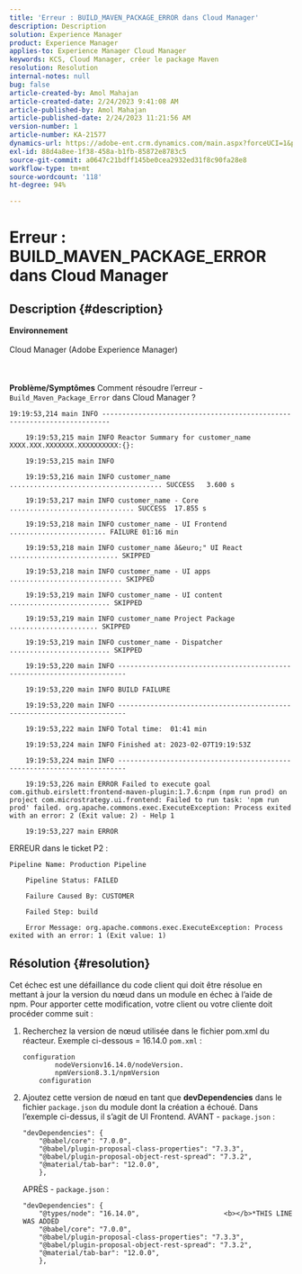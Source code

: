 ```yaml
---
title: 'Erreur : BUILD_MAVEN_PACKAGE_ERROR dans Cloud Manager'
description: Description
solution: Experience Manager
product: Experience Manager
applies-to: Experience Manager Cloud Manager
keywords: KCS, Cloud Manager, créer le package Maven
resolution: Resolution
internal-notes: null
bug: false
article-created-by: Amol Mahajan
article-created-date: 2/24/2023 9:41:08 AM
article-published-by: Amol Mahajan
article-published-date: 2/24/2023 11:21:56 AM
version-number: 1
article-number: KA-21577
dynamics-url: https://adobe-ent.crm.dynamics.com/main.aspx?forceUCI=1&pagetype=entityrecord&etn=knowledgearticle&id=df09e159-27b4-ed11-83fd-6045bd0063aa
exl-id: 88d4a8ee-1f38-458a-b1fb-85872e8783c5
source-git-commit: a0647c21bdff145be0cea2932ed31f8c90fa28e8
workflow-type: tm+mt
source-wordcount: '118'
ht-degree: 94%

---
```


# Erreur : BUILD_MAVEN_PACKAGE_ERROR dans Cloud Manager

## Description {#description}

<b>Environnement</b><br><br>Cloud Manager (Adobe Experience Manager)<br><br> <br><br><b>Problème/Symptômes</b>
Comment résoudre l’erreur - `Build_Maven_Package_Error` dans Cloud Manager ?




```
19:19:53,214 main INFO ------------------------------------------------------------------------

    19:19:53,215 main INFO Reactor Summary for customer_name XXXX.XXX.XXXXXXX.XXXXXXXXXX:{}:

    19:19:53,215 main INFO

    19:19:53,216 main INFO customer_name ...................................... SUCCESS   3.600 s

    19:19:53,217 main INFO customer_name - Core ............................... SUCCESS  17.855 s

    19:19:53,218 main INFO customer_name - UI Frontend ........................ FAILURE 01:16 min

    19:19:53,218 main INFO customer_name â&euro;" UI React ........................... SKIPPED

    19:19:53,218 main INFO customer_name - UI apps ............................ SKIPPED

    19:19:53,219 main INFO customer_name - UI content ......................... SKIPPED

    19:19:53,219 main INFO customer_name Project Package ...................... SKIPPED

    19:19:53,219 main INFO customer_name - Dispatcher ......................... SKIPPED

    19:19:53,220 main INFO ------------------------------------------------------------------------

    19:19:53,220 main INFO BUILD FAILURE

    19:19:53,220 main INFO ------------------------------------------------------------------------

    19:19:53,222 main INFO Total time:  01:41 min

    19:19:53,224 main INFO Finished at: 2023-02-07T19:19:53Z

    19:19:53,224 main INFO ------------------------------------------------------------------------

    19:19:53,226 main ERROR Failed to execute goal com.github.eirslett:frontend-maven-plugin:1.7.6:npm (npm run prod) on project com.microstrategy.ui.frontend: Failed to run task: 'npm run prod' failed. org.apache.commons.exec.ExecuteException: Process exited with an error: 2 (Exit value: 2) - Help 1

    19:19:53,227 main ERROR
```




ERREUR dans le ticket P2 :




```
Pipeline Name: Production Pipeline

    Pipeline Status: FAILED

    Failure Caused By: CUSTOMER

    Failed Step: build

    Error Message: org.apache.commons.exec.ExecuteException: Process exited with an error: 1 (Exit value: 1)
```





## Résolution {#resolution}


Cet échec est une défaillance du code client qui doit être résolue en mettant à jour la version du nœud dans un module en échec à l’aide de npm. Pour apporter cette modification, votre client ou votre cliente doit procéder comme suit :

1. Recherchez la version de nœud utilisée dans le fichier pom.xml du réacteur. Exemple ci-dessous = 16.14.0    `pom.xml` :


   ```
   configuration
           nodeVersionv16.14.0/nodeVersion. 
           npmVersion8.3.1/npmVersion
       configuration
   ```

2. Ajoutez cette version de nœud en tant que <b>devDependencies</b> dans le fichier `package.json` du module dont la création a échoué. Dans l’exemple ci-dessus, il s’agit de UI Frontend.    AVANT - `package.json` :


   ```
   "devDependencies": {
       "@babel/core": "7.0.0",
       "@babel/plugin-proposal-class-properties": "7.3.3",
       "@babel/plugin-proposal-object-rest-spread": "7.3.2",
       "@material/tab-bar": "12.0.0",
       },
   ```


   APRÈS - `package.json` :


   ```
   "devDependencies": {
       "@types/node": "16.14.0",                     <b></b>*THIS LINE WAS ADDED
       "@babel/core": "7.0.0",
       "@babel/plugin-proposal-class-properties": "7.3.3",
       "@babel/plugin-proposal-object-rest-spread": "7.3.2",
       "@material/tab-bar": "12.0.0",
       },
   ```
